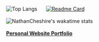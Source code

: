 ![Top Langs](https://github-readme-stats.vercel.app/api/top-langs/?username=nathancheshire&layout=compact&theme=radical)
&nbsp;&nbsp;&nbsp;&nbsp;
[![Readme Card](https://github-readme-stats.vercel.app/api/pin/?username=nathancheshire&repo=cyder&theme=radical)](https://github.com/nathancheshire/cyder)
<br/><br/>
![NathanCheshire's wakatime stats](https://github-readme-stats.vercel.app/api/wakatime?username=nathancheshire&theme=radical)
<br/><br/>
<b>[Personal Website Portfolio](NathanCheshire.com)</b>
